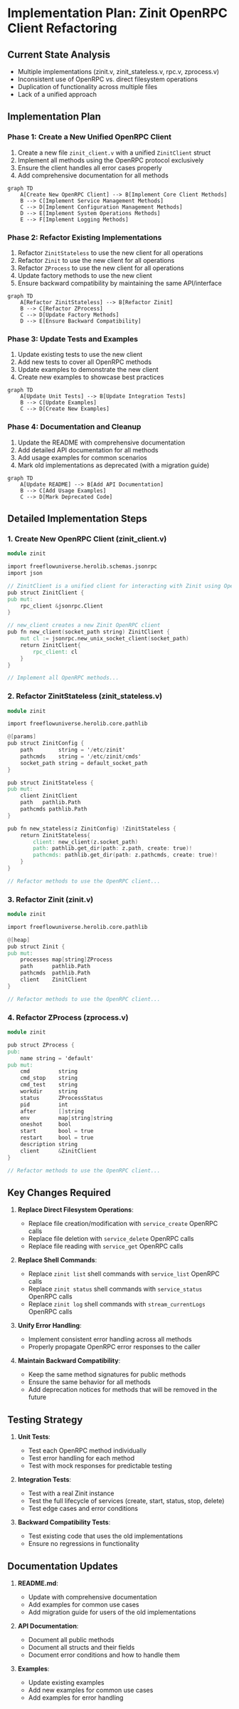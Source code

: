 # Implementation Plan: Zinit OpenRPC Client Refactoring

## Current State Analysis
- Multiple implementations (zinit.v, zinit_stateless.v, rpc.v, zprocess.v)
- Inconsistent use of OpenRPC vs. direct filesystem operations
- Duplication of functionality across multiple files
- Lack of a unified approach

## Implementation Plan

### Phase 1: Create a New Unified OpenRPC Client
1. Create a new file `zinit_client.v` with a unified `ZinitClient` struct
2. Implement all methods using the OpenRPC protocol exclusively
3. Ensure the client handles all error cases properly
4. Add comprehensive documentation for all methods

```mermaid
graph TD
    A[Create New OpenRPC Client] --> B[Implement Core Client Methods]
    B --> C[Implement Service Management Methods]
    C --> D[Implement Configuration Management Methods]
    D --> E[Implement System Operations Methods]
    E --> F[Implement Logging Methods]
```

### Phase 2: Refactor Existing Implementations
1. Refactor `ZinitStateless` to use the new client for all operations
2. Refactor `Zinit` to use the new client for all operations
3. Refactor `ZProcess` to use the new client for all operations
4. Update factory methods to use the new client
5. Ensure backward compatibility by maintaining the same API/interface

```mermaid
graph TD
    A[Refactor ZinitStateless] --> B[Refactor Zinit]
    B --> C[Refactor ZProcess]
    C --> D[Update Factory Methods]
    D --> E[Ensure Backward Compatibility]
```

### Phase 3: Update Tests and Examples
1. Update existing tests to use the new client
2. Add new tests to cover all OpenRPC methods
3. Update examples to demonstrate the new client
4. Create new examples to showcase best practices

```mermaid
graph TD
    A[Update Unit Tests] --> B[Update Integration Tests]
    B --> C[Update Examples]
    C --> D[Create New Examples]
```

### Phase 4: Documentation and Cleanup
1. Update the README with comprehensive documentation
2. Add detailed API documentation for all methods
3. Add usage examples for common scenarios
4. Mark old implementations as deprecated (with a migration guide)

```mermaid
graph TD
    A[Update README] --> B[Add API Documentation]
    B --> C[Add Usage Examples]
    C --> D[Mark Deprecated Code]
```

## Detailed Implementation Steps

### 1. Create New OpenRPC Client (zinit_client.v)

```v
module zinit

import freeflowuniverse.herolib.schemas.jsonrpc
import json

// ZinitClient is a unified client for interacting with Zinit using OpenRPC
pub struct ZinitClient {
pub mut:
    rpc_client &jsonrpc.Client
}

// new_client creates a new Zinit OpenRPC client
pub fn new_client(socket_path string) ZinitClient {
    mut cl := jsonrpc.new_unix_socket_client(socket_path)
    return ZinitClient{
        rpc_client: cl
    }
}

// Implement all OpenRPC methods...
```

### 2. Refactor ZinitStateless (zinit_stateless.v)

```v
module zinit

import freeflowuniverse.herolib.core.pathlib

@[params]
pub struct ZinitConfig {
    path        string = '/etc/zinit'
    pathcmds    string = '/etc/zinit/cmds'
    socket_path string = default_socket_path
}

pub struct ZinitStateless {
pub mut:
    client ZinitClient
    path   pathlib.Path
    pathcmds pathlib.Path
}

pub fn new_stateless(z ZinitConfig) !ZinitStateless {
    return ZinitStateless{
        client: new_client(z.socket_path)
        path: pathlib.get_dir(path: z.path, create: true)!
        pathcmds: pathlib.get_dir(path: z.pathcmds, create: true)!
    }
}

// Refactor methods to use the OpenRPC client...
```

### 3. Refactor Zinit (zinit.v)

```v
module zinit

import freeflowuniverse.herolib.core.pathlib

@[heap]
pub struct Zinit {
pub mut:
    processes map[string]ZProcess
    path      pathlib.Path
    pathcmds  pathlib.Path
    client    ZinitClient
}

// Refactor methods to use the OpenRPC client...
```

### 4. Refactor ZProcess (zprocess.v)

```v
module zinit

pub struct ZProcess {
pub:
    name string = 'default'
pub mut:
    cmd         string
    cmd_stop    string
    cmd_test    string
    workdir     string
    status      ZProcessStatus
    pid         int
    after       []string
    env         map[string]string
    oneshot     bool
    start       bool = true
    restart     bool = true
    description string
    client      &ZinitClient
}

// Refactor methods to use the OpenRPC client...
```

## Key Changes Required

1. **Replace Direct Filesystem Operations**:
   - Replace file creation/modification with `service_create` OpenRPC calls
   - Replace file deletion with `service_delete` OpenRPC calls
   - Replace file reading with `service_get` OpenRPC calls

2. **Replace Shell Commands**:
   - Replace `zinit list` shell commands with `service_list` OpenRPC calls
   - Replace `zinit status` shell commands with `service_status` OpenRPC calls
   - Replace `zinit log` shell commands with `stream_currentLogs` OpenRPC calls

3. **Unify Error Handling**:
   - Implement consistent error handling across all methods
   - Properly propagate OpenRPC error responses to the caller

4. **Maintain Backward Compatibility**:
   - Keep the same method signatures for public methods
   - Ensure the same behavior for all methods
   - Add deprecation notices for methods that will be removed in the future

## Testing Strategy

1. **Unit Tests**:
   - Test each OpenRPC method individually
   - Test error handling for each method
   - Test with mock responses for predictable testing

2. **Integration Tests**:
   - Test with a real Zinit instance
   - Test the full lifecycle of services (create, start, status, stop, delete)
   - Test edge cases and error conditions

3. **Backward Compatibility Tests**:
   - Test existing code that uses the old implementations
   - Ensure no regressions in functionality

## Documentation Updates

1. **README.md**:
   - Update with comprehensive documentation
   - Add examples for common use cases
   - Add migration guide for users of the old implementations

2. **API Documentation**:
   - Document all public methods
   - Document all structs and their fields
   - Document error conditions and how to handle them

3. **Examples**:
   - Update existing examples
   - Add new examples for common use cases
   - Add examples for error handling